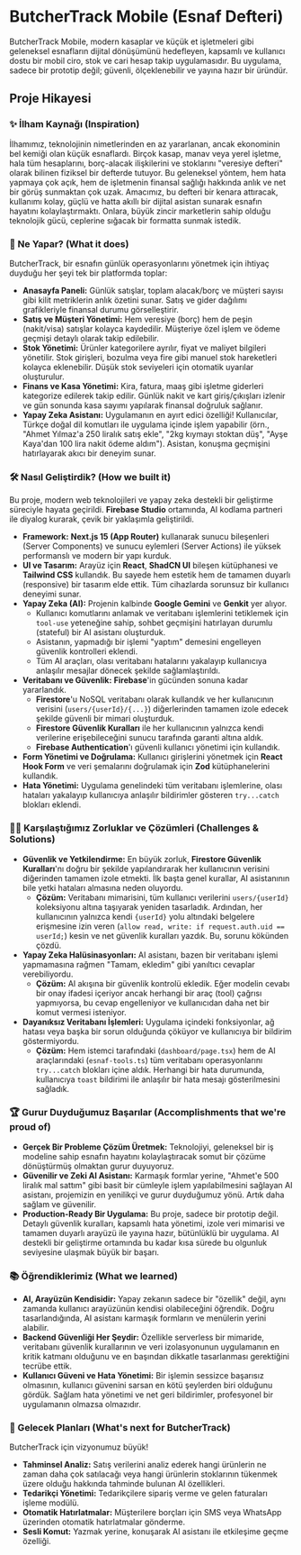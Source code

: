 
# ButcherTrack Mobile (Esnaf Defteri)

ButcherTrack Mobile, modern kasaplar ve küçük et işletmeleri gibi geleneksel esnafların dijital dönüşümünü hedefleyen, kapsamlı ve kullanıcı dostu bir mobil ciro, stok ve cari hesap takip uygulamasıdır. Bu uygulama, sadece bir prototip değil; güvenli, ölçeklenebilir ve yayına hazır bir üründür.

## Proje Hikayesi

### ✨ İlham Kaynağı (Inspiration)

İlhamımız, teknolojinin nimetlerinden en az yararlanan, ancak ekonominin bel kemiği olan küçük esnaflardı. Birçok kasap, manav veya yerel işletme, hala tüm hesaplarını, borç-alacak ilişkilerini ve stoklarını "veresiye defteri" olarak bilinen fiziksel bir defterde tutuyor. Bu geleneksel yöntem, hem hata yapmaya çok açık, hem de işletmenin finansal sağlığı hakkında anlık ve net bir görüş sunmaktan çok uzak. Amacımız, bu defteri bir kenara attıracak, kullanımı kolay, güçlü ve hatta akıllı bir dijital asistan sunarak esnafın hayatını kolaylaştırmaktı. Onlara, büyük zincir marketlerin sahip olduğu teknolojik gücü, ceplerine sığacak bir formatta sunmak istedik.

### 🎯 Ne Yapar? (What it does)

ButcherTrack, bir esnafın günlük operasyonlarını yönetmek için ihtiyaç duyduğu her şeyi tek bir platformda toplar:

*   **Anasayfa Paneli:** Günlük satışlar, toplam alacak/borç ve müşteri sayısı gibi kilit metriklerin anlık özetini sunar. Satış ve gider dağılımı grafikleriyle finansal durumu görselleştirir.
*   **Satış ve Müşteri Yönetimi:** Hem veresiye (borç) hem de peşin (nakit/visa) satışlar kolayca kaydedilir. Müşteriye özel işlem ve ödeme geçmişi detaylı olarak takip edilebilir.
*   **Stok Yönetimi:** Ürünler kategorilere ayrılır, fiyat ve maliyet bilgileri yönetilir. Stok girişleri, bozulma veya fire gibi manuel stok hareketleri kolayca eklenebilir. Düşük stok seviyeleri için otomatik uyarılar oluşturulur.
*   **Finans ve Kasa Yönetimi:** Kira, fatura, maaş gibi işletme giderleri kategorize edilerek takip edilir. Günlük nakit ve kart giriş/çıkışları izlenir ve gün sonunda kasa sayımı yapılarak finansal doğruluk sağlanır.
*   **Yapay Zeka Asistanı:** Uygulamanın en ayırt edici özelliği! Kullanıcılar, Türkçe doğal dil komutları ile uygulama içinde işlem yapabilir (örn., "Ahmet Yılmaz'a 250 liralık satış ekle", "2kg kıymayı stoktan düş", "Ayşe Kaya'dan 100 lira nakit ödeme aldım"). Asistan, konuşma geçmişini hatırlayarak akıcı bir deneyim sunar.

### 🛠️ Nasıl Geliştirdik? (How we built it)

Bu proje, modern web teknolojileri ve yapay zeka destekli bir geliştirme süreciyle hayata geçirildi. **Firebase Studio** ortamında, AI kodlama partneri ile diyalog kurarak, çevik bir yaklaşımla geliştirildi.

*   **Framework:** **Next.js 15 (App Router)** kullanarak sunucu bileşenleri (Server Components) ve sunucu eylemleri (Server Actions) ile yüksek performanslı ve modern bir yapı kurduk.
*   **UI ve Tasarım:** Arayüz için **React**, **ShadCN UI** bileşen kütüphanesi ve **Tailwind CSS** kullandık. Bu sayede hem estetik hem de tamamen duyarlı (responsive) bir tasarım elde ettik. Tüm cihazlarda sorunsuz bir kullanıcı deneyimi sunar.
*   **Yapay Zeka (AI):** Projenin kalbinde **Google Gemini** ve **Genkit** yer alıyor.
    *   Kullanıcı komutlarını anlamak ve veritabanı işlemlerini tetiklemek için `tool-use` yeteneğine sahip, sohbet geçmişini hatırlayan durumlu (stateful) bir AI asistanı oluşturduk.
    *   Asistanın, yapmadığı bir işlemi "yaptım" demesini engelleyen güvenlik kontrolleri eklendi.
    *   Tüm AI araçları, olası veritabanı hatalarını yakalayıp kullanıcıya anlaşılır mesajlar dönecek şekilde sağlamlaştırıldı.
*   **Veritabanı ve Güvenlik:** **Firebase**'in gücünden sonuna kadar yararlandık.
    *   **Firestore**'u NoSQL veritabanı olarak kullandık ve her kullanıcının verisini (`users/{userId}/{...}`) diğerlerinden tamamen izole edecek şekilde güvenli bir mimari oluşturduk.
    *   **Firestore Güvenlik Kuralları** ile her kullanıcının yalnızca kendi verilerine erişebileceğini sunucu tarafında garanti altına aldık.
    *   **Firebase Authentication**'ı güvenli kullanıcı yönetimi için kullandık.
*   **Form Yönetimi ve Doğrulama:** Kullanıcı girişlerini yönetmek için **React Hook Form** ve veri şemalarını doğrulamak için **Zod** kütüphanelerini kullandık.
*   **Hata Yönetimi:** Uygulama genelindeki tüm veritabanı işlemlerine, olası hataları yakalayıp kullanıcıya anlaşılır bildirimler gösteren `try...catch` blokları eklendi.

### 🧗‍♀️ Karşılaştığımız Zorluklar ve Çözümleri (Challenges & Solutions)

*   **Güvenlik ve Yetkilendirme:** En büyük zorluk, **Firestore Güvenlik Kuralları**'nı doğru bir şekilde yapılandırarak her kullanıcının verisini diğerinden tamamen izole etmekti. İlk başta genel kurallar, AI asistanının bile yetki hataları almasına neden oluyordu.
    *   **Çözüm:** Veritabanı mimarisini, tüm kullanıcı verilerini `users/{userId}` koleksiyonu altına taşıyarak yeniden tasarladık. Ardından, her kullanıcının yalnızca kendi `{userId}` yolu altındaki belgelere erişmesine izin veren (`allow read, write: if request.auth.uid == userId;`) kesin ve net güvenlik kuralları yazdık. Bu, sorunu kökünden çözdü.
*   **Yapay Zeka Halüsinasyonları:** AI asistanı, bazen bir veritabanı işlemi yapmamasına rağmen "Tamam, ekledim" gibi yanıltıcı cevaplar verebiliyordu.
    *   **Çözüm:** AI akışına bir güvenlik kontrolü ekledik. Eğer modelin cevabı bir onay ifadesi içeriyor ancak herhangi bir araç (tool) çağrısı yapmıyorsa, bu cevap engelleniyor ve kullanıcıdan daha net bir komut vermesi isteniyor.
*   **Dayanıksız Veritabanı İşlemleri:** Uygulama içindeki fonksiyonlar, ağ hatası veya başka bir sorun olduğunda çöküyor ve kullanıcıya bir bildirim göstermiyordu.
    *   **Çözüm:** Hem istemci tarafındaki (`dashboard/page.tsx`) hem de AI araçlarındaki (`esnaf-tools.ts`) tüm veritabanı operasyonlarını `try...catch` blokları içine aldık. Herhangi bir hata durumunda, kullanıcıya `toast` bildirimi ile anlaşılır bir hata mesajı gösterilmesini sağladık.

### 🏆 Gurur Duyduğumuz Başarılar (Accomplishments that we're proud of)

*   **Gerçek Bir Probleme Çözüm Üretmek:** Teknolojiyi, geleneksel bir iş modeline sahip esnafın hayatını kolaylaştıracak somut bir çözüme dönüştürmüş olmaktan gurur duyuyoruz.
*   **Güvenilir ve Zeki AI Asistanı:** Karmaşık formlar yerine, "Ahmet'e 500 liralık mal sattım" gibi basit bir cümleyle işlem yapılabilmesini sağlayan AI asistanı, projemizin en yenilikçi ve gurur duyduğumuz yönü. Artık daha sağlam ve güvenilir.
*   **Production-Ready Bir Uygulama:** Bu proje, sadece bir prototip değil. Detaylı güvenlik kuralları, kapsamlı hata yönetimi, izole veri mimarisi ve tamamen duyarlı arayüzü ile yayına hazır, bütünlüklü bir uygulama. AI destekli bir geliştirme ortamında bu kadar kısa sürede bu olgunluk seviyesine ulaşmak büyük bir başarı.

### 📚 Öğrendiklerimiz (What we learned)

*   **AI, Arayüzün Kendisidir:** Yapay zekanın sadece bir "özellik" değil, aynı zamanda kullanıcı arayüzünün kendisi olabileceğini öğrendik. Doğru tasarlandığında, AI asistanı karmaşık formların ve menülerin yerini alabilir.
*   **Backend Güvenliği Her Şeydir:** Özellikle serverless bir mimaride, veritabanı güvenlik kurallarının ve veri izolasyonunun uygulamanın en kritik katmanı olduğunu ve en başından dikkatle tasarlanması gerektiğini tecrübe ettik.
*   **Kullanıcı Güveni ve Hata Yönetimi:** Bir işlemin sessizce başarısız olmasının, kullanıcı güvenini sarsan en kötü şeylerden biri olduğunu gördük. Sağlam hata yönetimi ve net geri bildirimler, profesyonel bir uygulamanın olmazsa olmazıdır.

### 🚀 Gelecek Planları (What's next for ButcherTrack)

ButcherTrack için vizyonumuz büyük!
*   **Tahminsel Analiz:** Satış verilerini analiz ederek hangi ürünlerin ne zaman daha çok satılacağı veya hangi ürünlerin stoklarının tükenmek üzere olduğu hakkında tahminde bulunan AI özellikleri.
*   **Tedarikçi Yönetimi:** Tedarikçilere sipariş verme ve gelen faturaları işleme modülü.
*   **Otomatik Hatırlatmalar:** Müşterilere borçları için SMS veya WhatsApp üzerinden otomatik hatırlatmalar gönderme.
*   **Sesli Komut:** Yazmak yerine, konuşarak AI asistanı ile etkileşime geçme özelliği.
